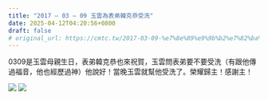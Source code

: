 ```yaml
---
title: "2017 – 03 – 09 玉雲為表弟韓克恭受洗"
date: 2025-04-12T04:20:56+0800
draft: false
# original_url: https://cmtc.tw/2017-03-09-%e7%8e%89%e9%9b%b2%e7%82%ba%e8%a1%a8%e5%bc%9f%e9%9f%93%e5%85%8b%e6%81%ad%e5%8f%97%e6%b4%97
---
```




0309是玉雲母親生日，表弟韓克恭也來祝賀，玉雲問表弟要不要受洗（有跟他傳過福音，他也經歷過神）他說好！當晚玉雲就幫他受洗了。榮耀歸主！感謝主！

![](/images/韓克恭受洗1.jpg)
![](/images/韓克恭受洗2.jpg)